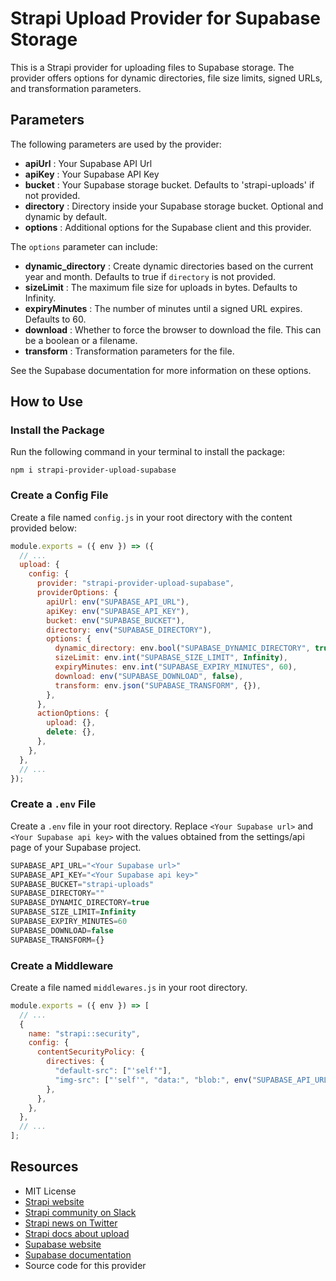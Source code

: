 # Strapi Upload Provider for Supabase Storage

This is a Strapi provider for uploading files to Supabase storage. The provider offers options for dynamic directories, file size limits, signed URLs, and transformation parameters.

## Parameters

The following parameters are used by the provider:

- **apiUrl** : Your Supabase API Url
- **apiKey** : Your Supabase API Key
- **bucket** : Your Supabase storage bucket. Defaults to 'strapi-uploads' if not provided.
- **directory** : Directory inside your Supabase storage bucket. Optional and dynamic by default.
- **options** : Additional options for the Supabase client and this provider.

The `options` parameter can include:

- **dynamic_directory** : Create dynamic directories based on the current year and month. Defaults to true if `directory` is not provided.
- **sizeLimit** : The maximum file size for uploads in bytes. Defaults to Infinity.
- **expiryMinutes** : The number of minutes until a signed URL expires. Defaults to 60.
- **download** : Whether to force the browser to download the file. This can be a boolean or a filename.
- **transform** : Transformation parameters for the file.

See the Supabase documentation for more information on these options.

## How to Use

### Install the Package

Run the following command in your terminal to install the package:

`npm i strapi-provider-upload-supabase`


### Create a Config File

Create a file named `config.js` in your root directory with the content provided below:

```javascript
module.exports = ({ env }) => ({
  // ...
  upload: {
    config: {
      provider: "strapi-provider-upload-supabase",
      providerOptions: {
        apiUrl: env("SUPABASE_API_URL"),
        apiKey: env("SUPABASE_API_KEY"),
        bucket: env("SUPABASE_BUCKET"),
        directory: env("SUPABASE_DIRECTORY"),
        options: {
          dynamic_directory: env.bool("SUPABASE_DYNAMIC_DIRECTORY", true),
          sizeLimit: env.int("SUPABASE_SIZE_LIMIT", Infinity),
          expiryMinutes: env.int("SUPABASE_EXPIRY_MINUTES", 60),
          download: env("SUPABASE_DOWNLOAD", false),
          transform: env.json("SUPABASE_TRANSFORM", {}),
        },
      },
      actionOptions: {
        upload: {},
        delete: {},
      },
    },
  },
  // ...
});
```

### Create a `.env` File

Create a `.env` file in your root directory. Replace `<Your Supabase url>` and `<Your Supabase api key>` with the values obtained from the settings/api page of your Supabase project.

```javascript
SUPABASE_API_URL="<Your Supabase url>"
SUPABASE_API_KEY="<Your Supabase api key>"
SUPABASE_BUCKET="strapi-uploads"
SUPABASE_DIRECTORY=""
SUPABASE_DYNAMIC_DIRECTORY=true
SUPABASE_SIZE_LIMIT=Infinity
SUPABASE_EXPIRY_MINUTES=60
SUPABASE_DOWNLOAD=false
SUPABASE_TRANSFORM={}
```

### Create a Middleware

Create a file named `middlewares.js` in your root directory.
```javascript
module.exports = ({ env }) => [
  // ...
  {
    name: "strapi::security",
    config: {
      contentSecurityPolicy: {
        directives: {
          "default-src": ["'self'"],
          "img-src": ["'self'", "data:", "blob:", env("SUPABASE_API_URL")],
        },
      },
    },
  },
  // ...
];

```

## Resources

- MIT License
- [Strapi website](https://strapi.io/)
- [Strapi community on Slack](https://slack.strapi.io/)
- [Strapi news on Twitter](https://twitter.com/strapijs)
- [Strapi docs about upload](https://strapi.io/documentation/developer-docs/latest/plugins/upload.html)
- [Supabase website](https://supabase.io/)
- [Supabase documentation](https://supabase.io/docs)
- Source code for this provider
